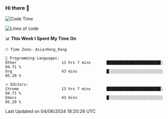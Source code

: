 ### Hi there 👋

<!--
**nicehiro/nicehiro** is a ✨ _special_ ✨ repository because its `README.md` (this file) appears on your GitHub profile.

Here are some ideas to get you started:

- 🔭 I’m currently working on ...
- 🌱 I’m currently learning ...
- 👯 I’m looking to collaborate on ...
- 🤔 I’m looking for help with ...
- 💬 Ask me about ...
- 📫 How to reach me: ...
- 😄 Pronouns: ...
- ⚡ Fun fact: ...
-->

<!--START_SECTION:waka-->
![Code Time](http://img.shields.io/badge/Code%20Time-342%20hrs%205%20mins-blue)

![Lines of code](https://img.shields.io/badge/From%20Hello%20World%20I%27ve%20Written-2.7%20million%20lines%20of%20code-blue)

📊 **This Week I Spent My Time On** 

```text
🕑︎ Time Zone: Asia/Hong_Kong

💬 Programming Languages: 
Other                    13 hrs 7 mins       ████████████████████████░   94.71 % 
Org                      43 mins             █░░░░░░░░░░░░░░░░░░░░░░░░   05.29 % 

🔥 Editors: 
Chrome                   13 hrs 7 mins       ████████████████████████░   94.71 % 
Emacs                    43 mins             █░░░░░░░░░░░░░░░░░░░░░░░░   05.29 % 
```


 Last Updated on 04/06/2024 18:20:26 UTC
<!--END_SECTION:waka-->
